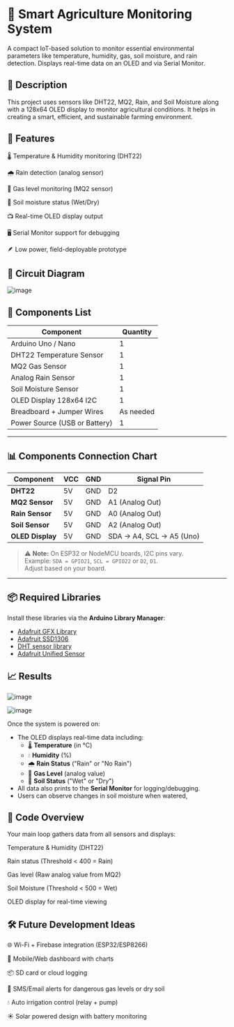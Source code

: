 # 🌾 Smart Agriculture Monitoring System
A compact IoT-based solution to monitor essential environmental parameters like temperature, humidity, gas, soil moisture, and rain detection. Displays real-time data on an OLED and via Serial Monitor.

## 📝 Description
This project uses sensors like DHT22, MQ2, Rain, and Soil Moisture along with a 128x64 OLED display to monitor agricultural conditions. It helps in creating a smart, efficient, and sustainable farming environment.

## 🚀 Features
🌡️ Temperature & Humidity monitoring (DHT22)

🌧️ Rain detection (analog sensor)

💨 Gas level monitoring (MQ2 sensor)

🌱 Soil moisture status (Wet/Dry)

📺 Real-time OLED display output

🖥️ Serial Monitor support for debugging

🪶 Low power, field-deployable prototype

## 🔌 Circuit Diagram


![image](https://github.com/user-attachments/assets/e64bbbb1-22cf-479b-ae6b-6619faac6619)

## 🧾 Components List

| Component                    | Quantity     |
|-----------------------------|--------------|
| Arduino Uno / Nano          | 1            |
| DHT22 Temperature Sensor    | 1            |
| MQ2 Gas Sensor              | 1            |
| Analog Rain Sensor          | 1            |
| Soil Moisture Sensor        | 1            |
| OLED Display 128x64 I2C     | 1            |
| Breadboard + Jumper Wires   | As needed    |
| Power Source (USB or Battery) | 1          |

---

## 📊 Components Connection Chart

| Component       | VCC  | GND  | Signal Pin                |
|----------------|------|------|---------------------------|
| **DHT22**       | 5V   | GND  | D2                        |
| **MQ2 Sensor**  | 5V   | GND  | A1 (Analog Out)           |
| **Rain Sensor** | 5V   | GND  | A0 (Analog Out)           |
| **Soil Sensor** | 5V   | GND  | A2 (Analog Out)           |
| **OLED Display**| 5V   | GND  | SDA → A4, SCL → A5 (Uno)  |

> ⚠️ **Note:** On ESP32 or NodeMCU boards, I2C pins vary.  
> Example: `SDA = GPIO21`, `SCL = GPIO22` or `D2`, `D1`.  
> Adjust based on your board.

---

## 📦 Required Libraries

Install these libraries via the **Arduino Library Manager**:

- [Adafruit GFX Library](https://github.com/adafruit/Adafruit-GFX-Library)
- [Adafruit SSD1306](https://github.com/adafruit/Adafruit_SSD1306)
- [DHT sensor library](https://github.com/adafruit/DHT-sensor-library)
- [Adafruit Unified Sensor](https://github.com/adafruit/Adafruit_Sensor)


## 📈 Results

![image](https://github.com/user-attachments/assets/c321aadc-ac1a-4d4f-941d-71602b0fa4da)


![image](https://github.com/user-attachments/assets/b535f3c8-1c39-4bd8-a7a5-02c7a0ebde48)


Once the system is powered on:

- The OLED displays real-time data including:
  - 🌡️ **Temperature** (in °C)
  - 💧 **Humidity** (%)
  - 🌧️ **Rain Status** ("Rain" or "No Rain")
  - 💨 **Gas Level** (analog value)
  - 🌱 **Soil Status** ("Wet" or "Dry")
- All data also prints to the **Serial Monitor** for logging/debugging.
- Users can observe changes in soil moisture when watered,

## 🔧 Code Overview
Your main loop gathers data from all sensors and displays:

Temperature & Humidity (DHT22)

Rain status (Threshold < 400 = Rain)

Gas level (Raw analog value from MQ2)

Soil Moisture (Threshold < 500 = Wet)

OLED display for real-time viewing

## 🛠️ Future Development Ideas
🌐 Wi-Fi + Firebase integration (ESP32/ESP8266)

📱 Mobile/Web dashboard with charts

📦 SD card or cloud logging

🔔 SMS/Email alerts for dangerous gas levels or dry soil

💧 Auto irrigation control (relay + pump)

☀️ Solar powered design with battery monitoring
